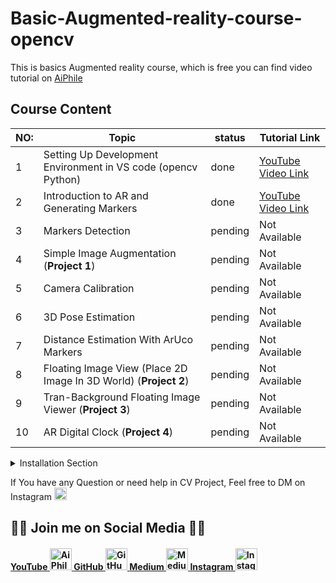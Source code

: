 # Basic-Augmented-reality-course-opencv

This is basics Augmented reality course, which is free you can find video tutorial on [AiPhile](https://www.youtube.com/aiphile)

## Course Content

|NO: | Topic | status| Tutorial Link
|------|-------|-----|----|
|1|Setting Up Development Environment in VS code (opencv Python) | done| [YouTube Video Link](https://youtu.be/5OgY6oCZM_E) |
|2| Introduction to AR and Generating Markers| done | [YouTube Video Link](https://youtu.be/_6x7pDOJkEk) |
|3| Markers Detection| pending | Not Available  |
|4| Simple Image Augmentation (**Project 1**)| pending | Not Available |
|5|Camera Calibration| pending | Not Available |
|6|3D Pose Estimation| pending | Not Available |
|7|Distance Estimation With ArUco Markers| pending | Not Available |
|8| Floating Image View (Place 2D Image In 3D World) (**Project 2**) |pending | Not Available |
|9| Tran-Background Floating Image Viewer (**Project 3**)| pending | Not Available |
|10| AR Digital Clock (**Project 4**)|pending | Not Available |

<details>
<summary>Installation Section</summary>
<br>

### Windows ※

```bash
pip install opencv-contrib-python 
```

### Linux🐧 or Mac🍎

```bash
pip3 install opencv-contrib-python
```

</br>
</details>

If You have any Question or need help in CV Project, Feel free to DM on Instagram  <a href="https://www.instagram.com/aiphile17/">  <img alt="Instagram" src="https://user-images.githubusercontent.com/66181793/131223931-32d84c10-88b4-4cd6-8eb8-89f06c3b5b51.png"  width="20"> </a>

## 💚🖤 Join me on Social Media 🖤💚

<h4><a href="https://www.youtube.com/c/aiphile"> YouTube  <img alt="AiPhile Youtube" src="https://user-images.githubusercontent.com/66181793/131223988-882d53a0-4882-468f-9bd7-46b46466baae.png"  width="35"> </a>
 <a href="https://github.com/Asadullah-Dal17">  GitHub   <img alt="GitHub" src="https://user-images.githubusercontent.com/66181793/131223930-9fd2bfc7-9c43-465d-a057-55f3292f3b2b.png"  width="35"> </a>
  <a href="https://medium.com/@asadullah92c">  Medium   <img alt="Medium" src="https://user-images.githubusercontent.com/66181793/146642235-bde4be12-603d-4eed-bd44-5b28829e17b3.png"  width="35"> </a>
  <a href="https://www.instagram.com/aiphile17/">   Instagram <img alt="Instagram" src="https://user-images.githubusercontent.com/66181793/131223931-32d84c10-88b4-4cd6-8eb8-89f06c3b5b51.png"  width="35"> </a> </h4>
